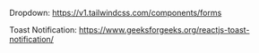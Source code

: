 Dropdown:
https://v1.tailwindcss.com/components/forms

Toast Notification:
https://www.geeksforgeeks.org/reactjs-toast-notification/
